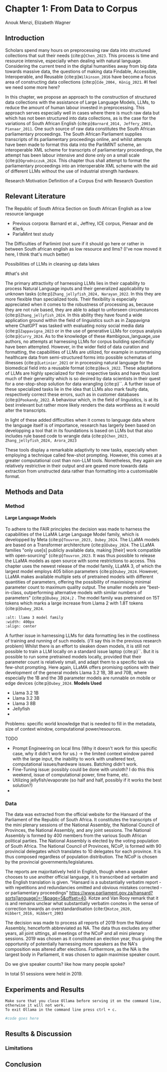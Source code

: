 # Chapter 1: From Data to Corpus
Anouk Menzi, Elizabeth Wagner
## Introduction
Scholars spend many hours on preprocessing raw data into structured collections that suit their needs {cite:p}`Chen_2023`. This process is time and resource intensive, especially when dealing with natural language. Considering the current trend in the digital humanities away from big data towards massive data, the questions of making data Findable, Accessible, Interoperable, and Reusable {cite:p}`Wilkinson_2016` have become a focus area of constructing data collections {cite:p}`Ide_2004, König_2021`. #I feel we need some more here?

In this chapter, we propose an approach to the construction of structured data collections with the assistance of Large Language Models, LLMs, to reduce the amount of human labour invested in preprocessing. This approach serves especially well in cases where there is much raw data but which has not been structured into data collections, as is the case for the variations of South African English {cite:p}`Barnard_2014, Jeffery_2003, Pienaar_2011`. One such source of raw data constitutes the South African parliamentary proceedings. The South African Parliament supplies transcripts of its parliamentary proceedings online, and whilst attempts have been made to format this data into the ParliMINT scheme, an interoperable XML scheme for transcripts of parliamentary proceedings, the attempt has been labour intensive and done only on a small scale {cite:p}`Ogrodniczuk_2024`. This chapter thus shall attempt to format the parliamentary proceedings into an interoperable XML scheme with the aid of different LLMs without the use of industrial strength hardware. 


Research Motivation
Definition of a Corpus 
End with Research Question 
## Relevant Literature 
The Republic of South Africa 
Section on South African English as a low resource language 
- Previous corpora: Barnard et al., Jeffrey, ICE corpus, Pienaar and de Klerk, 
- ParlaMint test study

The Difficulties of Parlimint (not sure if it should go here or rather in between South african english as low resource and llms? (I've now moved it here, I think that's much better)

Possibilities of LLMs in cleaning up data lakes

#that's shit

The primary attractivity of harnessing LLMs lies in their capability to process Natural Language inputs and their generalized applicability to unknown tasks {cite:p}`Zhang_jellyfish_2024, Narayan_2022`. In this they are more flexible than specialized tools. Their flexibility is especially appreciated when it comes to the robustness of processing as, because they are not rule based, they are able to adapt to unforseen circumstances {cite:p}`Zhang_jellyfish_2024`. In this ability they have found a wide application ground within the field of linguistics such as in Zappavigna where ChatGPT was tasked with evaluating noisy social media data {cite:p}`Zappavigna_2023` or in the use of generative LLMs for corpus analysis {cite:p}`Curry_2024`. As to the knowledge of these #ambigous_language_use authors, no attempts at harnessing LLMs for corpus building specifically have been attempted. However, in the wider field of data curation and formatting, the capabilities of LLMs are utilized, for example in summarising healthcare data from semi-structured forms into possible schematas of illnesses {cite:p}`Letinier_2021` or in processing natural language for the biomedical field into a reusable format {cite:p}`Beck_2022`. These adaptations of LLMs are highly specialized for their respective tasks and have thus lost much of their generality which is so desired by data scientists in their quest for a one-stop-shop solution for data wrangling {cite:p}``. A further issue of these specialized tasks lie in the idea that LLMs also mark faulty data, respectively correct these errors, such as in customer databases {cite:p}`Pookandy_2022`. A behaviour which, in the field of linguistics, is at its best irrelevant but rather more likely renders the data worthless as it would alter the transcripts. 

In light of these added difficulties when it comes to language data where the language itself is of importance, research has largerly been based on developping a tool that in its foundations is based on LLMs but that also includes rule based code to wrangle data {cite:p}`Chen_2023, Zhang_jellyfish_2024, Arora_2023` 

[^mylabel]: SEED is currently undergoing restructuring and thus cannot be used. It seems to be a promising project for further investigation into processing raw data via LLM, see [SEED repository](https://anonymous.4open.science/r/SEED/paper.pdf). 

These tools display a remarkable adaptivity to new tasks, especially when employing a technique called few-shot prompting. However, this comes at a greater computational cost than non-LLM tools. Nonetheless, they again are relatively restrictive in their output and are geared more towards data extraction from unstructed data rather than formatting into a customisable format.   




## Methods and Data 

### Method 
#### Large Language Models 
To adhere to the FAIR principles the decision was made to harness the capabilities of the LLaMA Large Language Model family, which is developped by Meta {cite:p}`Touvron_2023, Dubey_2024`. The LLaMA models are based on a Transformer architercture {cite:p}`Dubey_2024`. The LLaMA families "only use[s] publicly available data, making [their] work compatible with open-sourcing" {cite:p}`Touvron_2023`. It was thus possible to release the LLaMA models as open source with some restrictions to access. This chapter uses the newest release of the model family, LLaMA 3, of which the largest model employs 405 bilion parameters {cite:p}`Dubey_2024`. However, LLaMA makes available multiple sets of pretrained models with different quantities of parameters, offering the possibility of maximising minimal parameter count to maximum quality output. The smaller models are "best-in-class, outperforming alternative models with similar numbers of parameters" {cite:p}`Dubey_2024;2`  . The model family was pretrained on 15T tokens which marks a large increase from Llama 2 with 1.8T tokens {cite:p}`Dubey_2024`.
```{image} ../images/llama_3.png
:alt: llama 3 model family
:width: 400px
:align: center
```


A further issue in harnessing LLMs for data formatting lies in the costliness of training and running of such models. (i'll say this in the previous research problem) Whilst there is an effort to sleaken down models, it is still not possible to train a LLM locally on a standard issue laptop {cite:p}``. But it is possible to run some pretrained models locally, provided that their parameter count is relatively small, and adapt them to a specific task via few-shot prompting. Here again, LLaMA offers promising options with their development of the general models Llama 3.2 1B, 3B and 70B, where especially the 1B and the 3B parameter models are runnable on mobile or edge devices {cite:p}`Dubey_2024`. 
**Models Used**
- Llama 3.2 1B
- Llama 3.2 3B
- Llama 3 8B
- Jellyfish
- 

Problems: specific world knowledge that is needed to fill in the metadata, size of context window, computational power/resources. 

TODO 
- Prompt Engineering on local llms (Why it doesn't work for this specific case, why it didn't work for us.) -> the limited context window paired with the large input, the inability to work with unaltered text, computational issues/hardware issues. Batching didn't work. 
- Fine-Tuning issue: possibly could be done with unsloth? I do this this weekend, issue of computational power, time frame, etc. 
- Utilizing jellyfish/evaporate (so half and half, possibly if it works the best solution?)
- 


### Data
The data was extracted from the official website for the Hansard of the Parliament of the Republic of South Africa. It constitutes the transcripts of the mini plenary sessions of the National Assembly, the National Council of Provinces, the National Assembly, and any joint sessions. The National Assembly is formed by 400 members from the various South African political parties. The National Assembly is elected by the voting population of South Africa. The National Council of Provinces, NCoP, is formed with 90 provincial delegates which translates to 10 delegates for each province. It is thus composed regardless of population distribution. The NCoP is chosen by the provincial governments/legislatures. 

The reports are majoritatively held in English, though when a speaker chooses to use another official language, it is transcribed ad verbatim and the English translation is given. "Hansard is a substantially verbatim report - with repetitions and redundancies omitted and obvious mistakes corrected - or parliamentary proceedings" https://www.parliament.gov.za/hansard?sorts[language]=-1&page=5&offset=40. Kotze and Van Rooy remark that it is and remains unclear what substantially verbatim conotes in the sense of correction towards an overstandardisation {cite:t}`Kotze_2020, Hibbert_2016, Hibbert_2003` 

[^mylabel]: For a more detailed discussion of editing practices in the South African Hansard view {cite:p}`Hibbert_2016, Hibbert_2003`.


The decision was made to process all reports of 2019 from the National Assembly, henceforth abbreviated as NA. The data thus excludes any other years, all joint sittings, all meetings of the NCoP and all mini plenary sessions. 2019 was chosen as it constituted an election year, thus giving the opportunity of potentially harnessing more speakers as the NA's composition was altered after elections. Furthermore, as the NA is the largest body in Parliament, it was chosen to again maximise speaker count. 

Do we give speaker counts? like how many people spoke?

In total 51 sessions were held in 2019.

## Experiments and Results
```{tip}
Make sure that you close Ollama before serving it on the command line, otherwise it will not work.
To exit Ollama in the command line press ctrl + c.
```
```python
#code goes here


```
## Results & Discussion 

### Limitations

## Conclusion 


